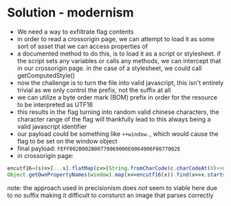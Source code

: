# Solution - modernism

- We need a way to exfiltrate flag contents
- in order to read a crossorigin page, we can attempt to load it as some sort of asset that we can access properties of
- a documented method to do this, is to load it as a script or stylesheet. if the script sets any variables or calls any methods, we can intercept that in our crossorigin page. in the case of a stylesheet, we could call getComputedStyle()
- now the challenge is to turn the file into valid javascript, this isn't entirely trivial as we only control the prefix, not the suffix at all
- we can utilize a byte order mark (BOM) prefix in order for the resource to be interpreted as UTF16
- this results in the flag turning into random valid chinese characters, the character range of the flag will thankfully lead to this always being a valid javascript identifier
- our payload could be something like `++window.`, which would cause the flag to be set on the window object
- final payload: `FEFF002B002B00770069006E0064006F0077002E`
- in crossorigin page: 
```js
encutf16=(s)=>[...s].flatMap(c=>[String.fromCharCode(c.charCodeAt(0)>>8),String.fromCharCode(c.charCodeAt(0)&0xff)]).join('')
Object.getOwnPropertyNames(window).map(x=>encutf16(x)).find(x=>x.startsWith('uiuctf{'))
```


note: the approach used in precisionism does *not* seem to viable here due to no suffix making it difficult to consturct an image that parses correctly
